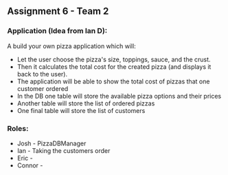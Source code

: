 ## Assignment 6 - Team 2

### Application (Idea from Ian D): 

A build your own pizza application which will:
* Let the user choose the pizza's size, toppings, sauce, and the crust.
* Then it calculates the total cost for the created pizza (and displays it back to the user).
* The application will be able to show the total cost of pizzas that one customer ordered
* In the DB one table will store the available pizza options and their prices
* Another table will store the list of ordered pizzas
* One final table will store the list of customers

### Roles:
* Josh - PizzaDBManager
* Ian - Taking the customers order
* Eric - 
* Connor - 